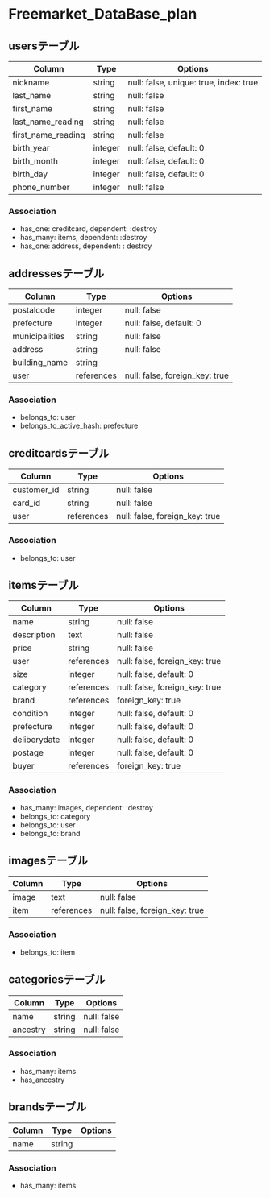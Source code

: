 # Freemarket_DataBase_plan

## usersテーブル
|Column|Type|Options|
|------|----|-------|
|nickname|string|null: false, unique: true, index: true|
|last_name|string|null: false|
|first_name|string|null: false|
|last_name_reading|string|null: false|
|first_name_reading|string|null: false|
|birth_year|integer|null: false, default: 0|
|birth_month|integer|null: false, default: 0|
|birth_day|integer|null: false, default: 0|
|phone_number|integer|null: false|

### Association
- has_one: creditcard, dependent: :destroy
- has_many: items, dependent: :destroy
- has_one: address, dependent: : destroy


## addressesテーブル
|Column|Type|Options|
|------|----|-------|
|postalcode|integer|null: false|
|prefecture|integer|null: false, default: 0|
|municipalities|string|null: false|
|address|string|null: false|
|building_name|string||
|user|references|null: false, foreign_key: true|

### Association
- belongs_to: user
- belongs_to_active_hash: prefecture


## creditcardsテーブル
|Column|Type|Options|
|------|----|-------|
|customer_id|string|null: false|
|card_id|string|null: false|
|user|references|null: false, foreign_key: true|

### Association
- belongs_to: user


## itemsテーブル
|Column|Type|Options|
|------|----|-------|
|name|string|null: false|
|description|text|null: false|
|price|string|null: false|
|user|references|null: false, foreign_key: true|
|size|integer|null: false, default: 0|
|category|references|null: false, foreign_key: true|
|brand|references|foreign_key: true|
|condition|integer|null: false, default: 0|
|prefecture|integer|null: false, default: 0|
|deliberydate|integer|null: false, default: 0|
|postage|integer|null: false, default: 0|
|buyer|references|foreign_key: true|

### Association
- has_many: images, dependent: :destroy
- belongs_to: category
- belongs_to: user
- belongs_to: brand


## imagesテーブル
|Column|Type|Options|
|------|----|-------|
|image|text|null: false|
|item|references|null: false, foreign_key: true|

### Association
- belongs_to: item


## categoriesテーブル
|Column|Type|Options|
|------|----|-------|
|name|string|null: false|
|ancestry|string|null: false|

### Association
- has_many: items
- has_ancestry


## brandsテーブル
|Column|Type|Options|
|------|----|-------|
|name|string||

### Association
- has_many: items
